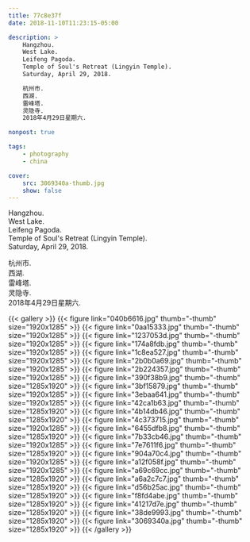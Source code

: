 ```yaml
---
title: 77c8e37f
date: 2018-11-10T11:23:15-05:00

description: >
    Hangzhou.
    West Lake.
    Leifeng Pagoda.
    Temple of Soul's Retreat (Lingyin Temple).
    Saturday, April 29, 2018.

    杭州市.
    西湖.
    雷峰塔.
    灵隐寺.
    2018年4月29日星期六.

nonpost: true

tags:
    - photography
    - china

cover:
    src: 3069340a-thumb.jpg
    show: false
---
```


Hangzhou.  
West Lake.  
Leifeng Pagoda.  
Temple of Soul's Retreat (Lingyin Temple).  
Saturday, April 29, 2018.  

杭州市.  
西湖.  
雷峰塔.  
灵隐寺.  
2018年4月29日星期六.  

{{< gallery >}}
    {{< figure link="040b6616.jpg" thumb="-thumb" size="1920x1285" >}}
    {{< figure link="0aa15333.jpg" thumb="-thumb" size="1920x1285" >}}
    {{< figure link="1237053d.jpg" thumb="-thumb" size="1920x1285" >}}
    {{< figure link="174a8fdb.jpg" thumb="-thumb" size="1920x1285" >}}
    {{< figure link="1c8ea527.jpg" thumb="-thumb" size="1920x1285" >}}
    {{< figure link="2b0b0a69.jpg" thumb="-thumb" size="1920x1285" >}}
    {{< figure link="2b224357.jpg" thumb="-thumb" size="1920x1285" >}}
    {{< figure link="390f38b9.jpg" thumb="-thumb" size="1285x1920" >}}
    {{< figure link="3bf15879.jpg" thumb="-thumb" size="1920x1285" >}}
    {{< figure link="3ebaa641.jpg" thumb="-thumb" size="1920x1285" >}}
    {{< figure link="42ca1b63.jpg" thumb="-thumb" size="1285x1920" >}}
    {{< figure link="4b14db46.jpg" thumb="-thumb" size="1285x1920" >}}
    {{< figure link="4c373715.jpg" thumb="-thumb" size="1920x1285" >}}
    {{< figure link="6455dfb8.jpg" thumb="-thumb" size="1285x1920" >}}
    {{< figure link="7b33cb46.jpg" thumb="-thumb" size="1920x1285" >}}
    {{< figure link="7e7611f6.jpg" thumb="-thumb" size="1285x1920" >}}
    {{< figure link="904a70c4.jpg" thumb="-thumb" size="1920x1285" >}}
    {{< figure link="a12f058f.jpg" thumb="-thumb" size="1920x1285" >}}
    {{< figure link="a69c69cc.jpg" thumb="-thumb" size="1285x1920" >}}
    {{< figure link="a6a2c7c7.jpg" thumb="-thumb" size="1285x1920" >}}
    {{< figure link="d56b25ac.jpg" thumb="-thumb" size="1285x1920" >}}
    {{< figure link="f8fd4abe.jpg" thumb="-thumb" size="1285x1920" >}}
    {{< figure link="41217d7e.jpg" thumb="-thumb" size="1285x1920" >}}
    {{< figure link="38de9993.jpg" thumb="-thumb" size="1285x1920" >}}
    {{< figure link="3069340a.jpg" thumb="-thumb" size="1285x1920" >}}
{{< /gallery >}}
